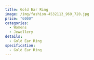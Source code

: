 ```yaml
---
title: Gold Ear Ring
image: /img/fashion-4532113_960_720.jpg
price: "6000"
categories:
  - Womens
  - Jewellery
details:
  - Gold Ear Ring
specification:
  - Gold Ear Ring
---
```

